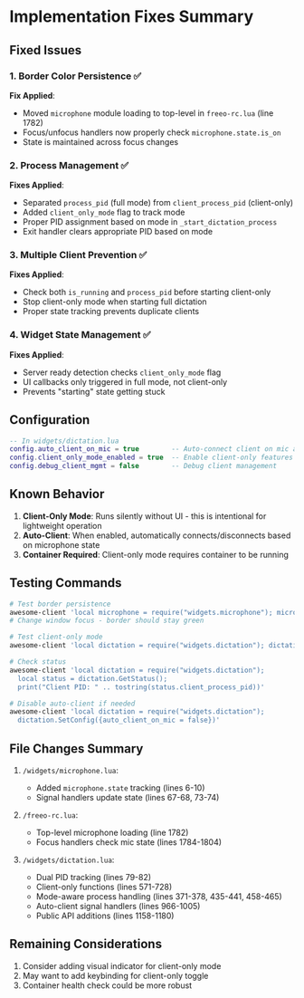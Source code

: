 # Implementation Fixes Summary

## Fixed Issues

### 1. Border Color Persistence ✅
**Fix Applied**: 
- Moved `microphone` module loading to top-level in `freeo-rc.lua` (line 1782)
- Focus/unfocus handlers now properly check `microphone.state.is_on`
- State is maintained across focus changes

### 2. Process Management ✅
**Fixes Applied**:
- Separated `process_pid` (full mode) from `client_process_pid` (client-only)
- Added `client_only_mode` flag to track mode
- Proper PID assignment based on mode in `_start_dictation_process`
- Exit handler clears appropriate PID based on mode

### 3. Multiple Client Prevention ✅
**Fixes Applied**:
- Check both `is_running` and `process_pid` before starting client-only
- Stop client-only mode when starting full dictation
- Proper state tracking prevents duplicate clients

### 4. Widget State Management ✅
**Fixes Applied**:
- Server ready detection checks `client_only_mode` flag
- UI callbacks only triggered in full mode, not client-only
- Prevents "starting" state getting stuck

## Configuration

```lua
-- In widgets/dictation.lua
config.auto_client_on_mic = true        -- Auto-connect client on mic activation
config.client_only_mode_enabled = true  -- Enable client-only features
config.debug_client_mgmt = false        -- Debug client management
```

## Known Behavior

1. **Client-Only Mode**: Runs silently without UI - this is intentional for lightweight operation
2. **Auto-Client**: When enabled, automatically connects/disconnects based on microphone state
3. **Container Required**: Client-only mode requires container to be running

## Testing Commands

```bash
# Test border persistence
awesome-client 'local microphone = require("widgets.microphone"); microphone.On()'
# Change window focus - border should stay green

# Test client-only mode
awesome-client 'local dictation = require("widgets.dictation"); dictation.StartClientOnly()'

# Check status
awesome-client 'local dictation = require("widgets.dictation"); 
  local status = dictation.GetStatus(); 
  print("Client PID: " .. tostring(status.client_process_pid))'

# Disable auto-client if needed
awesome-client 'local dictation = require("widgets.dictation"); 
  dictation.SetConfig({auto_client_on_mic = false})'
```

## File Changes Summary

1. `/widgets/microphone.lua`:
   - Added `microphone.state` tracking (lines 6-10)
   - Signal handlers update state (lines 67-68, 73-74)

2. `/freeo-rc.lua`:
   - Top-level microphone loading (line 1782)
   - Focus handlers check mic state (lines 1784-1804)

3. `/widgets/dictation.lua`:
   - Dual PID tracking (lines 79-82)
   - Client-only functions (lines 571-728)
   - Mode-aware process handling (lines 371-378, 435-441, 458-465)
   - Auto-client signal handlers (lines 966-1005)
   - Public API additions (lines 1158-1180)

## Remaining Considerations

1. Consider adding visual indicator for client-only mode
2. May want to add keybinding for client-only toggle
3. Container health check could be more robust